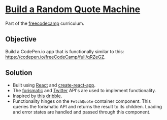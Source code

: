 # [Build a Random Quote Machine](https://learn.freecodecamp.org/front-end-libraries/front-end-libraries-projects/build-a-random-quote-machine)

Part of the [freecodecamp](https://www.freecodecamp.com) curriculum.

## Objective

Build a CodePen.io app that is functionally similar to this: https://codepen.io/freeCodeCamp/full/qRZeGZ.

## Solution

- Built using [React](https://reactjs.org/) and [create-react-app](https://github.com/facebook/create-react-app).
- The [forismatic](http://forismatic.com/en/api/) and [Twitter](https://developer.twitter.com/en/docs/twitter-for-websites/web-intents/overview) API's are used to implement functionality.
- Inspired by [this dribble](https://dribbble.com/shots/1521733-Company-values-showcase).
- Functionality hinges on the `FetchQuote` container component. This queries the forismatic API and returns the result to its children. Loading and error states are handled and passed through this component.
